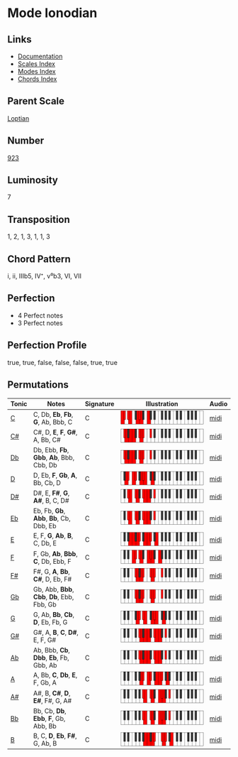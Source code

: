 # Mode Ionodian

## Links

- [Documentation](README.md)
- [Scales Index](Scales.md)
- [Modes Index](Modes.md)
- [Chords Index](Chords.md)

## Parent Scale

[Loptian](ScaleLoptian.md)

## Number

[923](https://ianring.com/musictheory/scales/923)

## Luminosity

7

## Transposition

1, 2, 1, 3, 1, 1, 3

## Chord Pattern

i, ii, IIIb5, IV⁺, v⁰b3, VI, VII

## Perfection

- 4 Perfect notes
- 3 Perfect notes

## Perfection Profile

true, true, false, false, false, true, true

## Permutations

| Tonic | Notes | Signature | Illustration | Audio |
|-------|-------|-----------|--------------|-------|
| [C](ModeCNaturalIonodian.md) | C, Db, **Eb**, **Fb**, **G**, Ab, Bbb, C | C | ![CNaturalIonodian](ModeCNaturalIonodian.png) | [midi](https://github.com/edipermadi/music/blob/main/docs/ModeCNaturalIonodian.mid?raw=true) |
| [C#](ModeCSharpIonodian.md) | C#, D, **E**, **F**, **G#**, A, Bb, C# | C | ![CSharpIonodian](ModeCSharpIonodian.png) | [midi](https://github.com/edipermadi/music/blob/main/docs/ModeCSharpIonodian.mid?raw=true) |
| [Db](ModeDFlatIonodian.md) | Db, Ebb, **Fb**, **Gbb**, **Ab**, Bbb, Cbb, Db | C | ![DFlatIonodian](ModeDFlatIonodian.png) | [midi](https://github.com/edipermadi/music/blob/main/docs/ModeDFlatIonodian.mid?raw=true) |
| [D](ModeDNaturalIonodian.md) | D, Eb, **F**, **Gb**, **A**, Bb, Cb, D | C | ![DNaturalIonodian](ModeDNaturalIonodian.png) | [midi](https://github.com/edipermadi/music/blob/main/docs/ModeDNaturalIonodian.mid?raw=true) |
| [D#](ModeDSharpIonodian.md) | D#, E, **F#**, **G**, **A#**, B, C, D# | C | ![DSharpIonodian](ModeDSharpIonodian.png) | [midi](https://github.com/edipermadi/music/blob/main/docs/ModeDSharpIonodian.mid?raw=true) |
| [Eb](ModeEFlatIonodian.md) | Eb, Fb, **Gb**, **Abb**, **Bb**, Cb, Dbb, Eb | C | ![EFlatIonodian](ModeEFlatIonodian.png) | [midi](https://github.com/edipermadi/music/blob/main/docs/ModeEFlatIonodian.mid?raw=true) |
| [E](ModeENaturalIonodian.md) | E, F, **G**, **Ab**, **B**, C, Db, E | C | ![ENaturalIonodian](ModeENaturalIonodian.png) | [midi](https://github.com/edipermadi/music/blob/main/docs/ModeENaturalIonodian.mid?raw=true) |
| [F](ModeFNaturalIonodian.md) | F, Gb, **Ab**, **Bbb**, **C**, Db, Ebb, F | C | ![FNaturalIonodian](ModeFNaturalIonodian.png) | [midi](https://github.com/edipermadi/music/blob/main/docs/ModeFNaturalIonodian.mid?raw=true) |
| [F#](ModeFSharpIonodian.md) | F#, G, **A**, **Bb**, **C#**, D, Eb, F# | C | ![FSharpIonodian](ModeFSharpIonodian.png) | [midi](https://github.com/edipermadi/music/blob/main/docs/ModeFSharpIonodian.mid?raw=true) |
| [Gb](ModeGFlatIonodian.md) | Gb, Abb, **Bbb**, **Cbb**, **Db**, Ebb, Fbb, Gb | C | ![GFlatIonodian](ModeGFlatIonodian.png) | [midi](https://github.com/edipermadi/music/blob/main/docs/ModeGFlatIonodian.mid?raw=true) |
| [G](ModeGNaturalIonodian.md) | G, Ab, **Bb**, **Cb**, **D**, Eb, Fb, G | C | ![GNaturalIonodian](ModeGNaturalIonodian.png) | [midi](https://github.com/edipermadi/music/blob/main/docs/ModeGNaturalIonodian.mid?raw=true) |
| [G#](ModeGSharpIonodian.md) | G#, A, **B**, **C**, **D#**, E, F, G# | C | ![GSharpIonodian](ModeGSharpIonodian.png) | [midi](https://github.com/edipermadi/music/blob/main/docs/ModeGSharpIonodian.mid?raw=true) |
| [Ab](ModeAFlatIonodian.md) | Ab, Bbb, **Cb**, **Dbb**, **Eb**, Fb, Gbb, Ab | C | ![AFlatIonodian](ModeAFlatIonodian.png) | [midi](https://github.com/edipermadi/music/blob/main/docs/ModeAFlatIonodian.mid?raw=true) |
| [A](ModeANaturalIonodian.md) | A, Bb, **C**, **Db**, **E**, F, Gb, A | C | ![ANaturalIonodian](ModeANaturalIonodian.png) | [midi](https://github.com/edipermadi/music/blob/main/docs/ModeANaturalIonodian.mid?raw=true) |
| [A#](ModeASharpIonodian.md) | A#, B, **C#**, **D**, **E#**, F#, G, A# | C | ![ASharpIonodian](ModeASharpIonodian.png) | [midi](https://github.com/edipermadi/music/blob/main/docs/ModeASharpIonodian.mid?raw=true) |
| [Bb](ModeBFlatIonodian.md) | Bb, Cb, **Db**, **Ebb**, **F**, Gb, Abb, Bb | C | ![BFlatIonodian](ModeBFlatIonodian.png) | [midi](https://github.com/edipermadi/music/blob/main/docs/ModeBFlatIonodian.mid?raw=true) |
| [B](ModeBNaturalIonodian.md) | B, C, **D**, **Eb**, **F#**, G, Ab, B | C | ![BNaturalIonodian](ModeBNaturalIonodian.png) | [midi](https://github.com/edipermadi/music/blob/main/docs/ModeBNaturalIonodian.mid?raw=true) |
